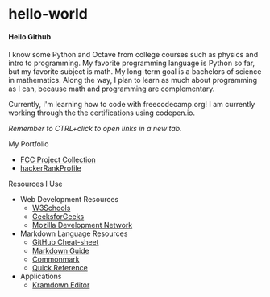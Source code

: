 # hello-world
#### Hello Github

I know some Python and Octave from college courses such as physics and intro to programming.
My favorite programming language is Python so far, but my favorite subject is math.
My long-term goal is a bachelors of science in mathematics. Along the way, I plan to learn as much about programming as I can, because math and programming are complementary.

Currently, I'm learning how to code with freecodecamp.org!
I am currently working through the the certifications using codepen.io.

*Remember to CTRL+click to open links in a new tab.*

My Portfolio
<ul>
  <li><a href="https://codepen.io/collection/AMmLOd/" target="_blank">FCC Project Collection</a></li>
  <li><a href="https://www.hackerrank.com/JonathanGrant92?hr_r=1" target="_blank">hackerRankProfile</a></li>
</ul

Resources I Use
<ul>
  <li>Web Development Resources
  <ul>
    <li><a href="https://www.w3schools.com/tags/default.asp" target="_blank">W3Schools</a></li>
    <li><a href="https://www.geeksforgeeks.org/" target="_blank">GeeksforGeeks</a></li>
    <li><a href="https://developer.mozilla.org/en-US/" target="_blank">Mozilla Development Network</a></li>
  </ul></li>
  <li>Markdown Language Resources
  <ul>
    <li><a href="https://github.com/adam-p/markdown-here/wiki/Markdown-Cheatsheet#lists" target="_blank">GitHub Cheat-sheet</a></li>
    <li><a href="https://www.markdownguide.org/basic-syntax/" target="_blank">Markdown Guide</a></li>
    <li><a href="https://commonmark.org/" target="_blank">Commonmark</a></li>
    <li><a href="https://en.support.wordpress.com/markdown-quick-reference/" target="_blank">Quick Reference</a></li>
  </ul></li>
  <li>Applications
  <ul>
    <li><a href="https://kramdown.herokuapp.com/" target="_blank">Kramdown Editor</a></li>
  </ul></li>
</ul>

<!---
https://postimg.cc/gallery/1lirlhwxw/
https://jonathangrant92.imgur.com/all/
https://www.theodinproject.com/dashboard
--->
